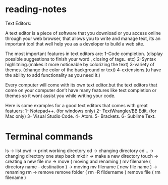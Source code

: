 # reading-notes


Text Editors:

A text editor is a piece of software that you download  or you access online through your web browser, that
allows you to write and manage text, its an important tool that well help you as a developer to build a web site.

The most important features in text editors are: 
1-Code completion. (display possible suggestions to finish your word , closing of tags.. etc)
2-Syntax highlitning.(makes it more noticeable by colorizing the text)
3-variety of themes. (change the color of the background or text)
4-extensions.(u have the ability to add functionality as you need it.)

Every computer will come with its own text editor.but the text editors that come on your computer don’t have many features like text completion or themes
so it wont assist you while writing your code.

Here is some examples for a good text editors that comes with great featuers:
1- Notepad++. (for windows only)
2- TextWrangler/BB Edit. (for Mac only)
3- Visual Studio Code.
4- Atom.
5- Brackets.
6- Sublime Text.



# Terminal commands 

ls -> list
pwd -> print working directory
cd -> changing directory
cd .. -> changing directory one step back
mkdir -> make a new directory
touch -> creating a new file
mv -> move ( moving and renaming )
mv filename ( directory name - destination ) -> moving
mv filename ( new file name ) -> renaming
rm -> remove
remove folder ( rm -R fildername )
remove file ( rm filename )

